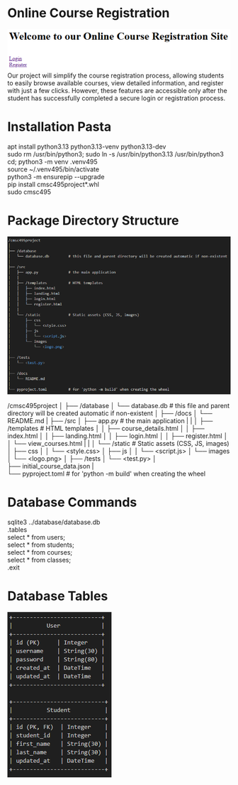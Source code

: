 # Online Course Registration 
![alt text](../images/banner.png)  
Our project will simplify the course registration process, allowing students to easily browse available courses, view detailed information, and register with just a few clicks. However, these features are accessible only after the student has successfully completed a secure login or registration process.  


# Installation Pasta

apt install python3.13 python3.13-venv python3.13-dev  
sudo rm /usr/bin/python3; sudo ln -s /usr/bin/python3.13 /usr/bin/python3        
cd; python3 -m venv .venv495     
source ~/.venv495/bin/activate    
python3 -m ensurepip --upgrade    
pip install cmsc495project*.whl     
sudo cmsc495    


# Package Directory Structure
![alt text](../images/directory_stucture.png)

/cmsc495project
│
├── /database
│   └── database.db         # this file and parent directory will be created automatic if non-existent
│
├── /docs
│   └── README.md
|
├── /src
│   ├── app.py              # the main application
|   |
│   ├── /templates          # HTML templates
│   │   ├── course_details.html
│   │   ├── index.html
│   │   ├── landing.html
│   │   ├── login.html
│   │   ├── register.html
│   │   └── view_courses.html
|   |
│   └── /static             # Static assets (CSS, JS, images)
│       ├── css
│       │   └── <style.css>
│       ├── js
│       │   └── <script.js>
│       └── images
│           └── <logo.png>
│
├── /tests
│   └── <test.py>
│  
├── initial_course_data.json
|  
└── pyproject.toml          # for 'python -m build' when creating the wheel


# Database Commands
sqlite3 ../database/database.db  
.tables  
select * from users;  
select * from students;  
select * from courses;  
select * from classes;  
.exit  


# Database Tables
![alt text](../images/db_images.png)
